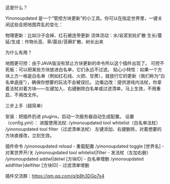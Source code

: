 这是什么？​

Yinonoupdated 是一个“管控方块更新”的小工具。你可以在指定世界里，一键关闭这些会把地图弄乱的变化：


物理更新：比如沙子会掉、红石被连带更新
流体流动：水/岩浆到处扩散
生长/蔓延/生成：作物长高、草/菌丝/苔藓扩散、树长出来



为什么有用？​

地图更可控：由于JAVA版没有禁止方块更新的命令所以这个插件出现了。
可控不死板：可以把某些方块放进白名单，它们永远不过滤。
贴心小特性：如果一个方块上方一格是白名单（例如红石线、火把、甘蔗），就放行它的更新（我们称为“白名单底座”），确保你想要的玩法不会被误拦。
边看边改：提供游戏内法杖，你拿着法杖对着方块——左键加入、右键删除白名单或过滤清单，马上生效，不用重启、不用改文件。


三步上手（超简单）​

安装：把插件扔进 plugins，启动一次服务器自动生成配置。
设置（config.yml）：
进服使用法杖:
/yinonoupdated tool whitelist（白名单法杖）
/yinonoupdated tool filter（过滤清单法杖）
左键添加、右键删除，对着想要的方块直接改，立刻生效。


插件命令​
/yinonoupdated reload - 重载配置
/yinonoupdated toggle [世界名] - 对某世界开/关
/yinonoupdated tool whitelist|filter - 发法杖（左加右删）
/yinonoupdated addwl|delwl [方块ID] - 白名单增删
/yinonoupdated addfilter|delfilter [方块ID] - 过滤清单增删

插件交流群：https://qm.qq.com/q/b8h3DGp7s4​
